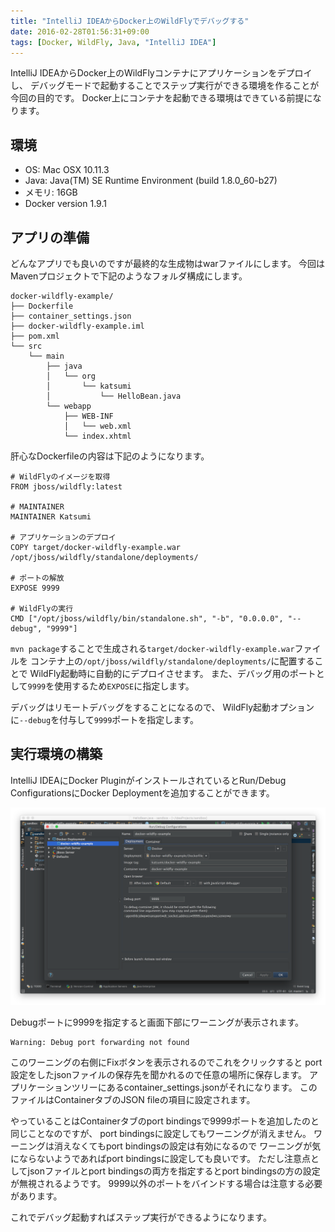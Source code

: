 ```yaml
---
title: "IntelliJ IDEAからDocker上のWildFlyでデバッグする"
date: 2016-02-28T01:56:31+09:00
tags: [Docker, WildFly, Java, "IntelliJ IDEA"] 
---
```

IntelliJ IDEAからDocker上のWildFlyコンテナにアプリケーションをデプロイし、
デバッグモードで起動することでステップ実行ができる環境を作ることが今回の目的です。
Docker上にコンテナを起動できる環境はできている前提になります。

<!-- MORE -->

## 環境

- OS: Mac OSX 10.11.3
- Java: Java(TM) SE Runtime Environment (build 1.8.0_60-b27)
- メモリ: 16GB
- Docker version 1.9.1

## アプリの準備

どんなアプリでも良いのですが最終的な生成物はwarファイルにします。
今回はMavenプロジェクトで下記のようなフォルダ構成にします。

```
docker-wildfly-example/
├── Dockerfile
├── container_settings.json
├── docker-wildfly-example.iml
├── pom.xml
└── src
    └── main
        ├── java
        │   └── org
        │       └── katsumi
        │           └── HelloBean.java
        └── webapp
            ├── WEB-INF
            │   └── web.xml
            └── index.xhtml
```

肝心なDockerfileの内容は下記のようになります。

```
# WildFlyのイメージを取得
FROM jboss/wildfly:latest

# MAINTAINER
MAINTAINER Katsumi

# アプリケーションのデプロイ
COPY target/docker-wildfly-example.war /opt/jboss/wildfly/standalone/deployments/

# ポートの解放
EXPOSE 9999

# WildFlyの実行
CMD ["/opt/jboss/wildfly/bin/standalone.sh", "-b", "0.0.0.0", "--debug", "9999"]
```

`mvn package`することで生成される`target/docker-wildfly-example.war`ファイルを
コンテナ上の`/opt/jboss/wildfly/standalone/deployments/`に配置することで
WildFly起動時に自動的にデプロイさせます。
また、デバッグ用のポートとして`9999`を使用するため`EXPOSE`に指定します。

デバッグはリモートデバッグをすることになるので、
WildFly起動オプションに`--debug`を付与して`9999`ポートを指定します。

## 実行環境の構築

IntelliJ IDEAにDocker PluginがインストールされているとRun/Debug ConfigurationsにDocker Deploymentを追加することができます。

![](/images/post_image_41.png)

Debugポートに9999を指定すると画面下部にワーニングが表示されます。

    Warning: Debug port forwarding not found

このワーニングの右側にFixボタンを表示されるのでこれをクリックすると
port設定をしたjsonファイルの保存先を聞かれるので任意の場所に保存します。
アプリケーションツリーにあるcontainer_settings.jsonがそれになります。
このファイルはContainerタブのJSON fileの項目に設定されます。

やっていることはContainerタブのport bindingsで9999ポートを追加したのと同じことなのですが、
port bindingsに設定してもワーニングが消えません。
ワーニングは消えなくてもport bindingsの設定は有効になるので
ワーニングが気にならないようであればport bindingsに設定しても良いです。
ただし注意点としてjsonファイルとport bindingsの両方を指定するとport bindingsの方の設定が無視されるようです。
9999以外のポートをバインドする場合は注意する必要があります。

これでデバッグ起動すればステップ実行ができるようになります。

